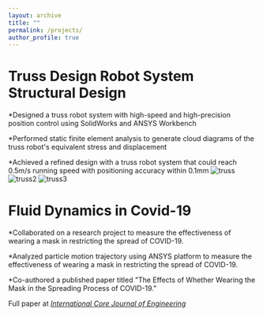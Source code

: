 ```yaml
---
layout: archive
title: ""
permalink: /projects/
author_profile: true
---
```

Truss Design Robot System Structural Design   
=======
*Designed a truss robot system with high-speed and high-precision position control using SolidWorks and ANSYS Workbench

*Performed static finite element analysis to generate cloud diagrams of the truss robot's equivalent stress and displacement

*Achieved a refined design with a truss robot system that could reach 0.5m/s running speed with positioning accuracy within 0.1mm
![truss](https://user-images.githubusercontent.com/127815848/225195466-69503621-de90-4037-8bb5-d6e378af91d4.png)
![truss2](https://user-images.githubusercontent.com/127815848/225196091-acaa3098-3b84-41fc-98e2-f2f78ed9303e.png)
![truss3](https://user-images.githubusercontent.com/127815848/225196105-8e8a0368-3119-4b32-bbe1-39cc4e815844.png)	

Fluid Dynamics in Covid-19    
=======
*Collaborated on a research project to measure the effectiveness of wearing a mask in restricting the spread of COVID-19.

*Analyzed particle motion trajectory using ANSYS platform to measure the effectiveness of wearing a mask in restricting the spread of COVID-19.

*Co-authored a published paper titled "The Effects of Whether Wearing the Mask in the Spreading Process of COVID-19."

Full paper at <i>[International Core Journal of Engineering](https://dx.doi.org/10.6919/ICJE.202012_6(12).0025)</i>



